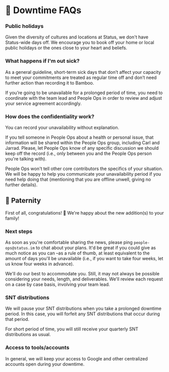 # 🔕 Downtime FAQs

### Public holidays

Given the diversity of cultures and locations at Status, we don't have Status-wide days off. We encourage you to book off your home or local public holidays or the ones close to your heart and beliefs. 

### What happens if I'm out sick?

As a general guideline, short-term sick days that don’t affect your capacity to meet your commitments are treated as regular time off and don’t need further action than recording it to Bamboo. 

If you’re going to be unavailable for a prolonged period of time, you need to coordinate with the team lead and People Ops in order to review and adjust your service agreement accordingly. 

### How does the confidentiality work?

You can record your unavailability without explanation. 

If you tell someone in People Ops about a health or personal issue, that information will be shared within the People Ops group, including Carl and Jarrad. Please, let People Ops know of any specific discussion we should keep off the record (i.e., only between you and the People Ops person you're talking with).

People Ops won't tell other core contributors the specifics of your situation. We will be happy to help you communicate your unavailability period if you need help doing that (mentioning that you are offline unwell, giving no further details).

## 🐣 Paternity

First of all, congratulations! 🎊 We're happy about the new addition(s) to your family!

### Next steps

As soon as you're comfortable sharing the news, please ping `people-ops@status.im` to chat about your plans. It'd be great if you could give as much notice as you can –as a rule of thumb, at least equivalent to the amount of days you'll be unavailable (i.e., if you want to take four weeks, let us know four weeks in advance).

We'll do our best to accommodate you. Still, it may not always be possible considering your needs, length, and deliverables. We'll review each request on a case by case basis, involving your team lead.

### SNT distributions

We will pause your SNT distributions when you take a prolonged downtime period. In this case, you will forfeit any SNT distributions that occur during that period.

For short period of time, you will still receive your quarterly SNT distributions as usual.

### Access to tools/accounts

In general, we will keep your access to Google and other centralized accounts open during your downtime.

